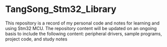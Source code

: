 # TangSong_Stm32_Library
This repository is a record of my personal code and notes for learning and using Stm32 MCU. The repository content will be updated on an ongoing basis to include the following content: peripheral drivers, sample programs, project code, and study notes
